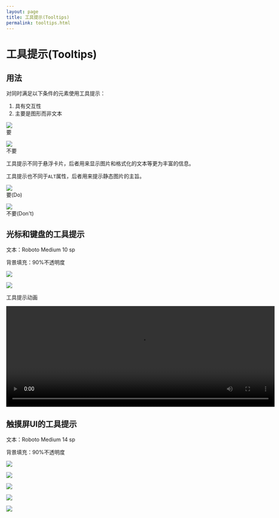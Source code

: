 ```yaml
---
layout: page
title: 工具提示(Tooltips)
permalink: tooltips.html
---
```


# 工具提示(Tooltips)

## 用法

对同时满足以下条件的元素使用工具提示：

1. 具有交互性
2. 主要是图形而非文本

![](images/components-tooltips-usage-tooltips_06a_large_mdpi.png)  
要

![](images/components-tooltips-usage-tooltips_06b_large_mdpi.png)  
不要

工具提示不同于悬浮卡片，后者用来显示图片和格式化的文本等更为丰富的信息。

工具提示也不同于`ALT`属性，后者用来提示静态图片的主旨。


![](images/components-tooltips-usage-tooltips_13a_large_mdpi.png)  
要(Do)

![](images/components-tooltips-usage-tooltips_13b_large_mdpi.png)  
不要(Don't)

## 光标和键盘的工具提示

文本：Roboto Medium 10 sp

背景填充：90%不透明度

![](images/components-tooltips-cursorkeyboardtooltips-tooltips_09_large_mdpi.png)

![](images/components-tooltips-cursorkeyboardtooltips-tooltips_03_large_mdpi.png)

工具提示动画

<video width="720" height="270" loop="true" controls="controls"
src="http://materialdesign.qiniudn.com/videos/components-tooltips-cursorkeyboardtooltips-tooltips_005_large_xhdpi.webm" ></video>

## 触摸屏UI的工具提示

文本：Roboto Medium 14 sp

背景填充：90%不透明度

![](images/components-tooltips-touchuitooltips-tooltips_16_large_mdpi.png)

![](images/components-tooltips-touchuitooltips-tooltips_15a_large_mdpi.png)

![](images/components-tooltips-touchuitooltips-tooltips_15b_large_mdpi.png)

![](images/components-tooltips-touchuitooltips-tooltips_19a_large_mdpi.png)

![](images/components-tooltips-touchuitooltips-tooltips_19b_large_mdpi.png)
